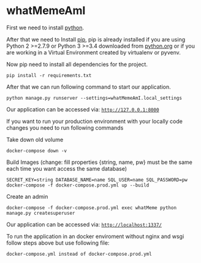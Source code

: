 # whatMemeAmI
First we need to install [python](https://www.python.org/downloads/).
   
After that we need to Install [pip](https://pip.pypa.io/en/stable/installing/),
pip is already installed if you are using Python 2 >=2.7.9 or Python 3 >=3.4 downloaded from [python.org](https://www.python.org/downloads/) or if you are working in a Virtual Environment created by virtualenv or pyvenv.

Now pip need to install all dependencies for the project.
```
pip install -r requirements.txt
```
After that we can run following command to start our application.
```
python manage.py runserver --settings=whatMemeAmI.local_settings

```
Our application can be accessed via: [`http://127.0.0.1:8000`](http://127.0.0.1:8000)

If you want to run your production environment with your locally code changes you need to run following commands

Take down old volume
```
docker-compose down -v
```
Build Images (change: fill properties {string, name, pw} must be the same each time you want access the same database)
```
SECRET_KEY=string DATABASE_NAME=name SQL_USER=name SQL_PASSWORD=pw docker-compose -f docker-compose.prod.yml up --build 
```
Create an admin
```
docker-compose -f docker-compose.prod.yml exec whatMeme python manage.py createsuperuser
```

Our application can be accessed via: [`http://localhost:1337/`](http://localhost:1337/)

To run the application in an docker enviroment without nginx and wsgi follow steps above but use following file: 
```
docker-compose.yml instead of docker-compose.prod.yml
```
